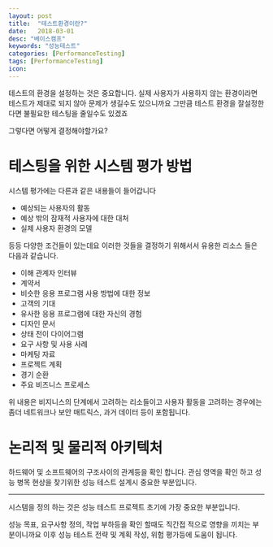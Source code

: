 ```yaml
---
layout: post
title:  "테스트환경이란?"
date:   2018-03-01
desc: "베이스캠프"
keywords: "성능테스트"
categories: [PerformanceTesting]
tags: [PerformanceTesting]
icon: 
---
```


테스트의 환경을 설정하는 것은 중요합니다. 실제 사용자가 사용하지 않는 환경이라면 테스트가 제대로 되지 않아 문제가 생길수도 있으니까요
그만큼 테스트 환경을 잘설정한다면 불필요한 테스팅을 줄일수도 있겠죠

그렇다면 어떻게 결정해야할가요?

# 테스팅을 위한 시스템 평가 방법
시스템 평가에는 다른과 같은 내용들이 들어갑니다
* 예상되는 사용자의 활동
* 예상 밖의 잠재적 사용자에 대한 대처
* 실제 사용자 환경의 모델

등등 다양한 조건들이 있는데요
이러한 것들을 결정하기 위해서서 유용한 리소스 들은 다음과 같습니다.
* 이해 관계자 인터뷰
* 계약서
* 비슷한 응용 프로그램 사용 방법에 대한 정보
* 고객의 기대
* 유사한 응용 프로그램에 대한 자신의 경험
* 디자인 문서
* 상태 전이 다이어그램
* 요구 사항 및 사용 사례
* 마케팅 자료
* 프로젝트 계획
* 경기 순환
* 주요 비즈니스 프로세스

위 내용은 비지니스의 단계에서 고려하는 리소들이고 사용자 활동을 고려하는 경우에는 좀더 네트워크나 보안 매트릭스, 과거 데이터 등이 포함됩니다.

# 논리적 및 물리적 아키텍처
하드웨어 및 소프트웨어의 구조사이의 관계등을 확인 합니다.
관심 영역을 확인 하고 성능 병목 현상을 찾기위한 성능 테스트 설계시 중요한 부분입니다.

----

시스템을 정의 하는 것은 성능 테스트 프로젝트 초기에 가장 중요한 부분입니다.

성능 목표, 요구사항 정의, 작업 부하등을 확인 할때도 직간접 적으로 영향을 끼치는 부분이니까요
이후 성능 테스트 전략 및 계획 작성, 위험 평가등에 도움이 됩니다.
